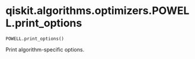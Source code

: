 # qiskit.algorithms.optimizers.POWELL.print\_options

`POWELL.print_options()`

Print algorithm-specific options.
